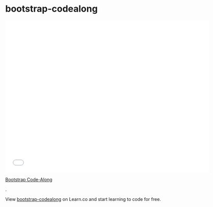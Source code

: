 # bootstrap-codealong

<iframe width="640" height="480" src="//www.youtube.com/embed/o5UCDvaNLd8?rel=0&modestbranding=1" frameborder="0" allowfullscreen></iframe>

<p><a href="https://www.youtube.com/watch?v=o5UCDvaNLd8">Bootstrap Code-Along</a></p>.

<p data-visibility='hidden'>View <a href='https://learn.co/lessons/bootstrap-codealong' title='bootstrap-codealong'>bootstrap-codealong</a> on Learn.co and start learning to code for free.</p>

